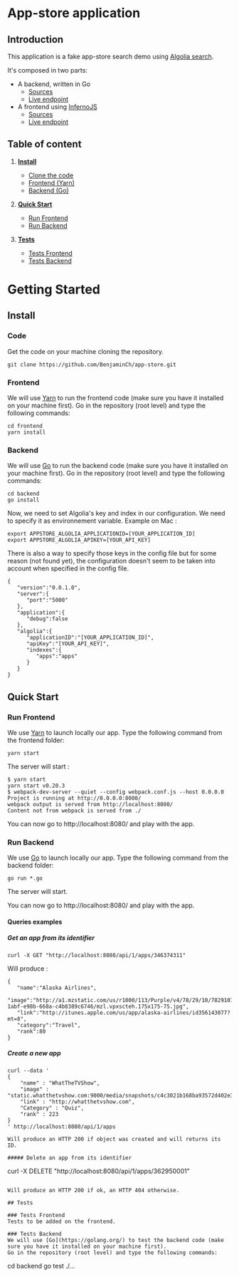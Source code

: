 # App-store application

## Introduction
This application is a fake app-store search demo using [Algolia search](https://www.algolia.com/).

It's composed in two parts:
- A backend, written in Go
  * [Sources](https://github.com/BenjaminCh/app-store/tree/master/backend)
  * [Live endpoint](api.search.tests.sh)
- A frontend using [InfernoJS](https://github.com/infernojs/inferno)
  * [Sources](https://github.com/BenjaminCh/app-store/tree/master/frontend)
  * [Live endpoint](search.tests.sh)

## Table of content

1. **[Install](#install)**

    * [Clone the code](#code)
    * [Frontend (Yarn)](#frontend)
    * [Backend (Go)](#backend)

1. **[Quick Start](#quick-start)**

    * [Run Frontend](#run-frontend)
    * [Run Backend](#run-backend)

1. **[Tests](#tests)**

    * [Tests Frontend](#test-frontend)
    * [Tests Backend](#test-backend)


# Getting Started

## Install

### Code
Get the code on your machine cloning the repository.
```
git clone https://github.com/BenjaminCh/app-store.git
```

### Frontend
We will use [Yarn](https://yarnpkg.com) to run the frontend code (make sure you have it installed on your machine first).
Go in the repository (root level) and type the following commands:
```
cd frontend
yarn install
```

### Backend
We will use [Go](https://golang.org/) to run the backend code (make sure you have it installed on your machine first).
Go in the repository (root level) and type the following commands:
```
cd backend
go install
```
Now, we need to set Algolia's key and index in our configuration.
We need to specify it as environnement variable.
Example on Mac :
```
export APPSTORE_ALGOLIA_APPLICATIONID=[YOUR_APPLICATION_ID]
export APPSTORE_ALGOLIA_APIKEY=[YOUR_API_KEY]
```
There is also a way to specify those keys in the config file but for some reason (not found yet), the configuration doesn't seem to be taken into account when specified in the config file.
```
{
   "version":"0.0.1.0",
   "server":{
      "port":"5000"
   },
   "application":{
      "debug":false
   },
   "algolia":{
      "applicationID":"[YOUR_APPLICATION_ID]",
      "apiKey":"[YOUR_API_KEY]",
      "indexes":{
         "apps":"apps"
      }
   }
}
```

## Quick Start

### Run Frontend
We use [Yarn](https://yarnpkg.com) to launch locally our app.
Type the following command from the frontend folder:
```
yarn start
```

The server will start :
```
$ yarn start
yarn start v0.20.3
$ webpack-dev-server --quiet --config webpack.conf.js --host 0.0.0.0
Project is running at http://0.0.0.0:8080/
webpack output is served from http://localhost:8080/
Content not from webpack is served from ./
```

You can now go to http://localhost:8080/ and play with the app.

### Run Backend
We use [Go](https://golang.org/) to launch locally our app.
Type the following command from the backend folder:
```
go run *.go
```

The server will start.

You can now go to http://localhost:8080/ and play with the app.

#### Queries examples
##### Get an app from its identifier
```
curl -X GET "http://localhost:8080/api/1/apps/346374311"
```

Will produce :
```
{
   "name":"Alaska Airlines",
   "image":"http://a1.mzstatic.com/us/r1000/113/Purple/v4/78/29/10/78291078-1abf-e98b-668a-c4b8389c6746/mzl.vpxscteh.175x175-75.jpg",
   "link":"http://itunes.apple.com/us/app/alaska-airlines/id356143077?mt=8",
   "category":"Travel",
   "rank":80
}
```
##### Create a new app
```
curl --data '
{
    "name" : "WhatTheTVShow",
    "image" : "static.whatthetvshow.com:9000/media/snapshots/c4c3021b168ba93572d402e313f0f884_medium.png",
    "link" : "http://whatthetvshow.com",
    "Category" : "Quiz",
    "rank" : 223
}
' http://localhost:8080/api/1/apps

Will produce an HTTP 200 if object was created and will returns its ID.

##### Delete an app from its identifier
```
curl -X DELETE "http://localhost:8080/api/1/apps/362950001"
```

Will produce an HTTP 200 if ok, an HTTP 404 otherwise.

## Tests

### Tests Frontend
Tests to be added on the frontend.

### Tests Backend
We will use [Go](https://golang.org/) to test the backend code (make sure you have it installed on your machine first).
Go in the repository (root level) and type the following commands:
```
cd backend
go test ./...
```



